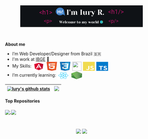 <p align="center"><a href="https://github.com/iurydev"><img width="80%" src="./assets/logo-readme-github.png" /></a></p>

<br>

**About me**

- I’m Web Developer/Designer from Brazil 🇧🇷
- I'm work at [IBGE](https://www.ibge.gov.br/) 💼
- My Skills:
  <img align="center" height="30" width="40" src="https://raw.githubusercontent.com/github/explore/80688e429a7d4ef2fca1e82350fe8e3517d3494d/topics/angular/angular.png">
  <img align="center" height="30" width="40" src="https://raw.githubusercontent.com/devicons/devicon/master/icons/html5/html5-original.svg">
  <img align="center" height="30" width="40" src="https://raw.githubusercontent.com/devicons/devicon/master/icons/css3/css3-original.svg">
  <img align="center" height="30" width="30" src="https://seeklogo.com/images/A/adobe-xd-logo-64364E3A24-seeklogo.com.png">
  <img align="center" height="30" width="40" src="https://raw.githubusercontent.com/devicons/devicon/master/icons/javascript/javascript-plain.svg">
  <img align="center" height="30" width="40" src="https://raw.githubusercontent.com/devicons/devicon/master/icons/typescript/typescript-plain.svg">
- I’m currently learning:
  <img align="center" height="30" width="40" src="https://raw.githubusercontent.com/github/explore/80688e429a7d4ef2fca1e82350fe8e3517d3494d/topics/react/react.png">
  <img align="center" height="25" width="40" src="https://raw.githubusercontent.com/github/explore/80688e429a7d4ef2fca1e82350fe8e3517d3494d/topics/nodejs/nodejs.png">
  
| <a href="https://github.com/iurydev/github-readme-stats" ><img align="center" src="https://github-readme-stats.vercel.app/api?username=iurydev&show_icons=true&include_all_commits=true&theme=radical&hide_border=true" alt="Iury's github stats" /></a> | <a href="https://github.com/iurydev/github-readme-stats"><img align="center" src="https://github-readme-stats.vercel.app/api/top-langs/?username=iurydev&layout=compact&theme=radical&hide_border=true" /></a> |
| ------------- | ------------- |

#### Top Repositories

<a href="https://github.com/iurydev/login-app-angular">
  <img align="center" src="https://github-readme-stats.vercel.app/api/pin/?username=iurydev&repo=login-app-angular&theme=radical" />
</a>
<a href="https://github.com/iurydev/iurydev">
  <img align="center" src="https://github-readme-stats.vercel.app/api/pin/?username=iurydev&repo=iurydev&theme=radical" />
</a>

<br />
<br />


 ##
 
<div align="center"> 
  <a href = "mailto:iurydev@gmail.com"><img src="https://img.shields.io/badge/-Gmail-%23333?style=for-the-badge&logo=gmail&logoColor=white" target="_blank"></a>
  <a href="https://www.linkedin.com/in/iury-rodrigues-052082194" target="_blank"><img src="https://img.shields.io/badge/-LinkedIn-%230077B5?style=for-the-badge&logo=linkedin&logoColor=white" target="_blank"></a> 
 
</div>
